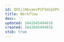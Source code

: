 ```yaml
---
id: QX5jJA6xaevP1FSmCpUPn
title: Workflow
desc: ''
updated: 1642645494816
created: 1642645494816
stub: true
---
```


